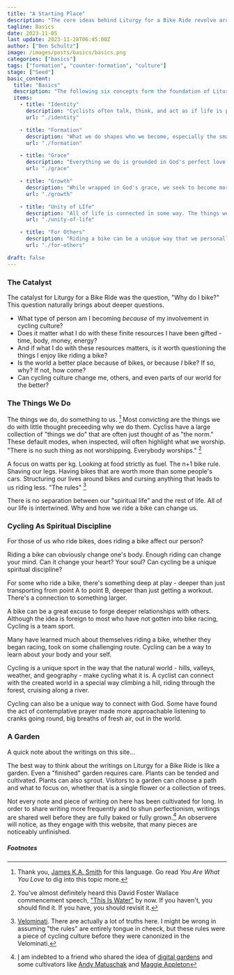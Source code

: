 ```yaml
---
title: "A Starting Place"
description: "The core ideas behind Liturgy for a Bike Ride revolve around tapping into the depths of character formation available to those who humbly choose the bicycle as a unique means of spiritual discipline. The goal is for bicycles to be a catalyst to love and service for others."
tagline: Basics
date: 2023-11-05
last update: 2023-11-28T06:45:00Z
author: ["Ben Schultz"]
image: /images/posts/basics/basics.png
categories: ["basics"]
tags: ["formation", "counter-formation", "culture"]
stage: ["Seed"]
basic_content:
  title: "Basics"
  description: "The following six concepts form the foundation of Liturgy for a Bike Ride."
  items:
    - title: "Identity"
      description: "Cyclists often talk, think, and act as if life is primarily about legs, yet we all know that life is much richer, fuller. As Christians we know everyone is made in the image of God - heart, soul, mind, and strength - and we're made to love him, ourselves, and others."
      url: "./identity"

    - title: "Formation"
      description: "What we do shapes who we become, especially the small habits we engage with regularly. Riding a bike and being a part of cycling culture is no different - it can be a catalyst of transformation for us for good or un-good."
      url: "./formation"

    - title: "Grace"
      description: "Everything we do is grounded in God's perfect love that preceeds even our knowledge of him. We're motivated and inspired by a desire to love God, others, and ourselves - to grow into a version of ourselves that is only made possible by the transforming love of Jesus through his Holy Spirit."
      url: "./grace"

    - title: "Growth"
      description: "While wrapped in God's grace, we seek to become more like Jesus in all that we do, including when we're riding a bike. Growth doesn't just happen, not not in comfort, but through challenge - through embracing challenge as a unique opportunity to be shaped by the Holy Spirit."
      url: "./growth"

    - title: "Unity of LIfe"
      description: "All of life is connected in some way. The things we do and way we behave in one arena of life affects how we live in another. The bike allows us a unique instrument of character formation that can have affects in our life as a whole."
      url: "./unity-of-life"

    - title: "For Others"
      description: "Riding a bike can be a unique way that we personally connect with God and the world. Formation, at its best, is for the sake of others. We ride to become better mothers, sons, friends, employees. The bike is also an excuse to connect, grow bonds of friendship, and learn from one another."
      url: "./for-others"

draft: false
---
```


### The Catalyst

The catalyst for Liturgy for a Bike Ride was the question, "Why do I bike?" This question naturally brings about deeper questions.

- What type of person am I becoming _because_ of my involvement in cycling culture?
- Does it matter what I do with these finite resources I have been gifted - time, body, money, energy?
- And if what I do with these resources matters, is it worth questioning the things I enjoy like riding a bike?
- Is the world a better place because of bikes, or because _I_ bike? If so, why? If not, how come?
- Can cycling culture change me, others, and even parts of our world for the better?

### The Things We Do

The things we do, do something to us. [^1] Most convicting are the things we do with little thought preceeding why we do them. Cycliss have a large collection of "things we do" that are often just thought of as "the norm." These default modes, when inspected, will often highlight what we worship. "There is no such thing as not worshipping. Everybody worships." [^2]

A focus on watts per kg. Looking at food strictly as fuel. The n+1 bike rule. Shaving our legs. Having bikes that are worth more than some people's cars. Structuring our lives around bikes and cursing anything that leads to us riding less. "The rules" [^3]

There is no separation between our "spiritual life" and the rest of life. All of our life is intertwined. Why and how we ride a bike can change us.

### Cycling As Spiritual Discipline

For those of us who ride bikes, does riding a bike affect our person?

Riding a bike can obviously change one's body. Enough riding can change your mind. Can it change your heart? Your soul? Can cycling be a unique spiritual discipline?

For some who ride a bike, there's something deep at play - deeper than just transporting from point A to point B, deeper than just getting a workout. There's a connection to something larger.

A bike can be a great excuse to forge deeper relationships with others. Although the idea is foreign to most who have not gotten into bike racing, Cycling is a team sport.

Many have learned much about themselves riding a bike, whether they began racing, took on some challenging route. Cycling can be a way to learn about your body and your self.

Cycling is a unique sport in the way that the natural world - hills, valleys, weather, and geography - make cycling what it is. A cyclist can connect with the created world in a special way climbing a hill, riding through the forest, cruising along a river.

Cycling can also be a unique way to connect with God. Some have found the act of contemplative prayer made more approachable listening to cranks going round, big breaths of fresh air, out in the world.

### A Garden

A quick note about the writings on this site...

The best way to think about the writings on Liturgy for a Bike Ride is like a garden. Even a "finished" garden requires care. Plants can be tended and cultivated. Plants can also sprout. Visitors to a garden can choose a path and what to focus on, whether that is a single flower or a collection of trees.

Not every note and piece of writing on here has been cultivated for long. In order to share writing more frequently and to shun perfectionism, writings are shared well before they are fully baked or fully grown.[^4] An observere will notice, as they engage with this website, that many pieces are noticeably unfinished.

<h5 class="pre-heading mt-20 text-left">Footnotes</h5>

[^1]: Thank you, [James K.A. Smith](https://jameskasmith.com/) for this language. Go read _You Are What You Love_ to dig into this topic more.
[^2]: You've almost definitely heard this David Foster Wallace commencement speech, ["This Is Water"](https://web.ics.purdue.edu/~drkelly/DFWKenyonAddress2005.pdf) by now. If you haven't, you should find it. If you have, you should revisit it.
[^3]: [Velominati](https://www.velominati.com/). There are actually a lot of truths here. I might be wrong in assuming "the rules" are entirely tongue in cheeck, but these rules were a piece of cycling culture before they were canonized in the Velominati.
[^4]: [I](/authors/ben-schultz) am indebted to a friend who shared the idea of [digital gardens](https://hapgood.us/2015/10/17/the-garden-and-the-stream-a-technopastoral/) and some cultivators like [Andy Matuschak](https://notes.andymatuschak.org/About_these_notes) and [Maggie Appleton](https://maggieappleton.com/)
